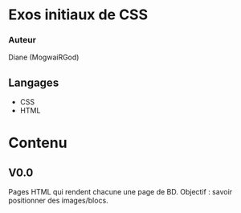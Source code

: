 # Exos initiaux de CSS

### Auteur
Diane (MogwaiRGod)

## Langages
  - CSS
  - HTML

# Contenu
## V0.0 
Pages HTML qui rendent chacune une page de BD. Objectif : savoir positionner des images/blocs.
  
